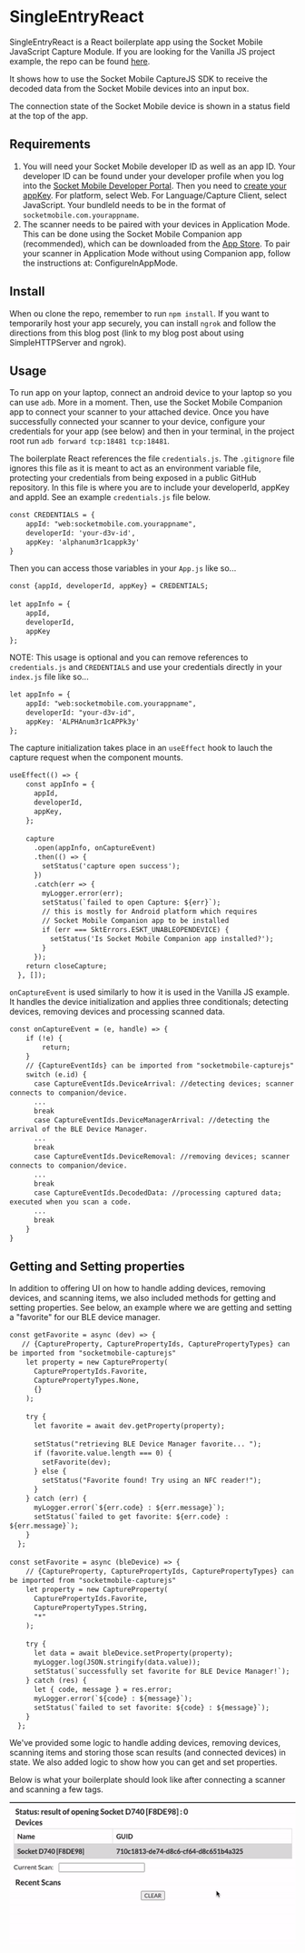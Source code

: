 # SingleEntryReact

SingleEntryReact is a React boilerplate app using the Socket Mobile JavaScript Capture Module. If you are looking for the Vanilla JS project example, the repo can be found [here](https://github.com/SocketMobile/singleentry-js).

It shows how to use the Socket Mobile CaptureJS SDK to receive the decoded data from the Socket Mobile devices into an input box.

The connection state of the Socket Mobile device is shown in a status field at the top of the app.

## Requirements

1. You will need your Socket Mobile developer ID as well as an app ID. Your developer ID can be found under your developer profile when you log into the [Socket Mobile Developer Portal](https://www.socketmobile.com/developers/portal). Then you need to [create your appKey](https://www.socketmobile.com/developers/portal/application-details/appkey-registration). For platform, select Web. For Language/Capture Client, select JavaScript. Your bundleId needs to be in the format of `socketmobile.com.yourappname`.
2. The scanner needs to be paired with your devices in Application Mode. This can be done using the Socket Mobile Companion app (recommended), which can be downloaded from the [App Store](https://apps.apple.com/us/app/socket-mobile-companion/id1175638950). To pair your scanner in Application Mode without using Companion app, follow the instructions at: ConfigureInAppMode.

## Install

When ou clone the repo, remember to run `npm install`. If you want to temporarily host your app securely, you can install `ngrok` and follow the directions from this blog post (link to my blog post about using SimpleHTTPServer and ngrok).

## Usage

To run app on your laptop, connect an android device to your laptop so you can use `adb`. More in a moment. Then, use the Socket Mobile Companion app to connect your scanner to your attached device. Once you have successfully connected your scanner to your device, configure your credentials for your app (see below) and then in your terminal, in the project root run `adb forward tcp:18481 tcp:18481`.

The boilerplate React references the file `credentials.js`. The `.gitignore` file ignores this file as it is meant to act as an environment variable file, protecting your credentials from being exposed in a public GitHub repository. In this file is where you are to include your developerId, appKey and appId. See an example `credentials.js` file below.

```
const CREDENTIALS = {
    appId: "web:socketmobile.com.yourappname",
    developerId: 'your-d3v-id',
    appKey: 'alphanum3r1cappk3y'
}
```

Then you can access those variables in your `App.js` like so...

```
const {appId, developerId, appKey} = CREDENTIALS;

let appInfo = {
    appId,
    developerId,
    appKey
};
```

NOTE: This usage is optional and you can remove references to `credentials.js` and `CREDENTIALS` and use your credentials directly in your `index.js` file like so...

```
let appInfo = {
    appId: "web:socketmobile.com.yourappname",
    developerId: "your-d3v-id",
    appKey: 'ALPHAnum3r1cAPPk3y'
};
```

The capture initialization takes place in an `useEffect` hook to lauch the capture request when the component mounts.

```
useEffect(() => {
    const appInfo = {
      appId,
      developerId,
      appKey,
    };

    capture
      .open(appInfo, onCaptureEvent)
      .then(() => {
        setStatus('capture open success');
      })
      .catch(err => {
        myLogger.error(err);
        setStatus(`failed to open Capture: ${err}`);
        // this is mostly for Android platform which requires
        // Socket Mobile Companion app to be installed
        if (err === SktErrors.ESKT_UNABLEOPENDEVICE) {
          setStatus('Is Socket Mobile Companion app installed?');
        }
      });
    return closeCapture;
  }, []);
```

`onCaptureEvent` is used similarly to how it is used in the Vanilla JS example. It handles the device initialization and applies three conditionals; detecting devices, removing devices and processing scanned data.

```
const onCaptureEvent = (e, handle) => {
    if (!e) {
        return;
    }
    // {CaptureEventIds} can be imported from "socketmobile-capturejs"
    switch (e.id) {
      case CaptureEventIds.DeviceArrival: //detecting devices; scanner connects to companion/device.
      ...
      break
      case CaptureEventIds.DeviceManagerArrival: //detecting the arrival of the BLE Device Manager.
      ...
      break
      case CaptureEventIds.DeviceRemoval: //removing devices; scanner connects to companion/device.
      ...
      break
      case CaptureEventIds.DecodedData: //processing captured data; executed when you scan a code.
      ...
      break
    }
}
```

## Getting and Setting properties

In addition to offering UI on how to handle adding devices, removing devices, and scanning items, we also included methods for getting and setting properties. See below, an example where we are getting and setting a "favorite" for our BLE device manager.

```
const getFavorite = async (dev) => {
   // {CaptureProperty, CapturePropertyIds, CapturePropertyTypes} can be imported from "socketmobile-capturejs"
    let property = new CaptureProperty(
      CapturePropertyIds.Favorite,
      CapturePropertyTypes.None,
      {}
    );

    try {
      let favorite = await dev.getProperty(property);

      setStatus("retrieving BLE Device Manager favorite... ");
      if (favorite.value.length === 0) {
        setFavorite(dev);
      } else {
        setStatus("Favorite found! Try using an NFC reader!");
      }
    } catch (err) {
      myLogger.error(`${err.code} : ${err.message}`);
      setStatus(`failed to get favorite: ${err.code} : ${err.message}`);
    }
  };

const setFavorite = async (bleDevice) => {
    // {CaptureProperty, CapturePropertyIds, CapturePropertyTypes} can be imported from "socketmobile-capturejs"
    let property = new CaptureProperty(
      CapturePropertyIds.Favorite,
      CapturePropertyTypes.String,
      "*"
    );

    try {
      let data = await bleDevice.setProperty(property);
      myLogger.log(JSON.stringify(data.value));
      setStatus(`successfully set favorite for BLE Device Manager!`);
    } catch (res) {
      let { code, message } = res.error;
      myLogger.error(`${code} : ${message}`);
      setStatus(`failed to set favorite: ${code} : ${message}`);
    }
  };
```

We've provided some logic to handle adding devices, removing devices, scanning items and storing those scan results (and connected devices) in state. We also added logic to show how you can get and set properties.

Below is what your boilerplate should look like after connecting a scanner and scanning a few tags.

![react demo](./assets/react-demo.gif)
